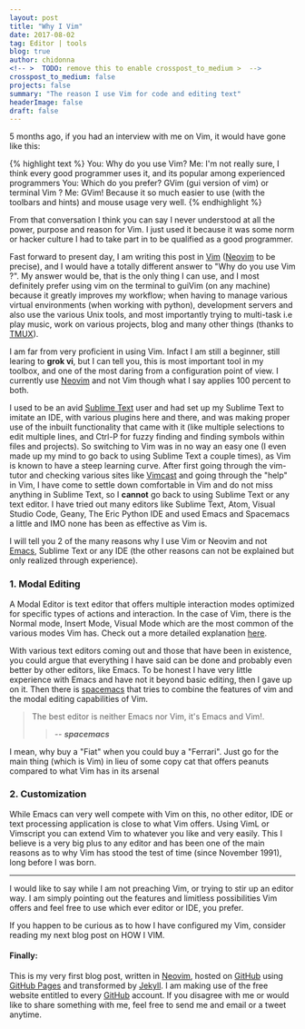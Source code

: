 ```yaml
---
layout: post
title: "Why I Vim"
date: 2017-08-02
tag: Editor | tools
blog: true
author: chidonna
<!-- >  TODO: remove this to enable crosspost_to_medium >  -->
crosspost_to_medium: false
projects: false
summary: "The reason I use Vim for code and editing text"
headerImage: false
draft: false
---
```

5 months ago, if you had an interview with me on Vim, it would have gone like this:

{% highlight text %}
You:  Why do you use Vim?
Me:   I'm not really sure, I think every good programmer uses it,
      and its popular among experienced programmers
You:  Which do you prefer? GVim (gui version of vim) or terminal Vim ?
Me:   GVim! Because it so much easier to use (with the toolbars
      and hints) and mouse usage very well.
{% endhighlight %}

From that conversation I think you can say I never understood at all the power, purpose and reason for Vim. I just used it because it was some norm or hacker culture I had to take part in to be qualified as a good programmer.

Fast forward to present day, I am writing this post in [Vim][vim] ([Neovim][nvim] to be precise), and I would have a totally different answer to "Why do you use Vim ?". My answer would be, that is the only thing I can use, and I most definitely prefer using vim on the terminal to guiVim (on any machine) because it greatly improves my workflow; when having to manage various virtual environments (when working with python), development servers and also use the various Unix tools, and most importantly trying to multi-task i.e play music, work on various projects, blog and many other things (thanks to [TMUX](https://github.com/tmux/tmux/wiki)).

I am far from very proficient in using Vim. Infact I am still a beginner, still learing to **grok vi**, but I can tell you, this is most important tool in my toolbox, and one of the most daring from a configuration point of view. I currently use [Neovim][nvim] and not Vim though what I say applies 100 percent to both. 

I used to be an avid [Sublime Text][st] user and had set up my Sublime Text to imitate an IDE, with various plugins here and there, and was making proper use of the inbuilt functionality that came with it (like multiple selections to edit multiple lines, and Ctrl-P for fuzzy finding and finding symbols within files and projects). So switching to Vim was in no way an easy one (I even made up my mind to go back to using Sublime Text a couple times), as Vim is known to have a steep learning curve. After first going through the vim-tutor and checking various sites like [Vimcast](http://vimcasts.org/) and going through the "help" in Vim, I have come to settle down comfortable in Vim and do not miss anything in Sublime Text, so I **cannot** go back to using Sublime Text or any text editor.
I have tried out many editors like Sublime Text, Atom, Visual Studio Code, Geany, The Eric Python IDE and used Emacs and Spacemacs a little and IMO none has been as effective as Vim is.

I will tell you 2 of the many reasons why I use Vim or Neovim and not [Emacs][emacs], Sublime Text or any IDE (the other reasons can not be explained but only realized through experience).

### 1. Modal Editing
A Modal Editor is text editor that offers multiple interaction modes optimized for specific types of actions and interaction. In the case of Vim, there is the Normal mode, Insert Mode, Visual Mode which are the most common of the various modes Vim has. Check out a more detailed explanation [here](https://wincent.com/wiki/Modal_editor).

With various text editors coming out and those that have been in existence, you could argue that everything I have said can be done and probably even better by other editors, like Emacs. To be honest I have very little experience with Emacs and have not it beyond basic editing, then I gave up on it. Then there is [spacemacs][semacs] that tries to combine the features of vim and the modal editing capabilities of Vim.
> The best editor is neither Emacs nor Vim, it's Emacs and Vim!.
>
>> -- <cite>**spacemacs**</cite>

I mean, why buy a "Fiat" when you could buy a "Ferrari". Just go for the main thing (which is Vim) in lieu of some copy cat that offers peanuts compared to what Vim has in its arsenal

### 2. Customization
While Emacs can very well compete with Vim on this, no other editor, IDE or text processing application is close to what Vim offers. Using VimL or Vimscript you can extend Vim to whatever you like and very easily. This I believe is a very big plus to any editor and has been one of the main reasons as to why Vim has stood the test of time (since November 1991), long before I was born.

---

I would like to say while I am not preaching Vim, or trying to stir up an editor way. I am simply pointing out the features and limitless possibilities Vim offers and feel free to use which ever editor or IDE, you prefer.

If you happen to be curious as to how I have configured my Vim, consider reading my next blog post on HOW I VIM.

#### Finally:
This is my very first blog post, written in [Neovim][nvim], hosted on [GitHub][GH] using [GitHub Pages][gh] and transformed by [Jekyll][jekyll]. I am making use of the free website entitled to every [GitHub][GH] account. If you disagree with me or would like to share something with me, feel free to send me and email or a tweet anytime.

[GH]: https://github.com/
[gh]: https://pages.github.com/
[jekyll]: http://jekyllrb.com/
[st]: https://www.sublimetext.com/
[nvim]: https://neovim.io/ 
[vim]: https://github.com/vim/vim
[emacs]: https://www.gnu.org/software/emacs/
[semacs]: http://spacemacs.org/
